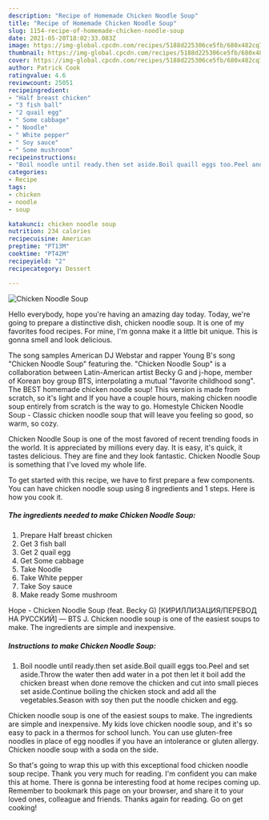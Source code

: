 ```yaml
---
description: "Recipe of Homemade Chicken Noodle Soup"
title: "Recipe of Homemade Chicken Noodle Soup"
slug: 1154-recipe-of-homemade-chicken-noodle-soup
date: 2021-05-20T18:02:33.083Z
image: https://img-global.cpcdn.com/recipes/5188d225306ce5fb/680x482cq70/chicken-noodle-soup-recipe-main-photo.jpg
thumbnail: https://img-global.cpcdn.com/recipes/5188d225306ce5fb/680x482cq70/chicken-noodle-soup-recipe-main-photo.jpg
cover: https://img-global.cpcdn.com/recipes/5188d225306ce5fb/680x482cq70/chicken-noodle-soup-recipe-main-photo.jpg
author: Patrick Cook
ratingvalue: 4.6
reviewcount: 25051
recipeingredient:
- "Half breast chicken"
- "3 fish ball"
- "2 quail egg"
- " Some cabbage"
- " Noodle"
- " White pepper"
- " Soy sauce"
- " Some mushroom"
recipeinstructions:
- "Boil noodle until ready.then set aside.Boil quaill eggs too.Peel and set aside.Throw the water then add water in a pot then let it boil add the chicken breast when done remove the chicken and cut into small pieces set aside.Continue boiling the chicken stock and add all the vegetables.Season with soy then put the noodle chicken and egg."
categories:
- Recipe
tags:
- chicken
- noodle
- soup

katakunci: chicken noodle soup 
nutrition: 234 calories
recipecuisine: American
preptime: "PT13M"
cooktime: "PT42M"
recipeyield: "2"
recipecategory: Dessert

---
```



![Chicken Noodle Soup](https://img-global.cpcdn.com/recipes/5188d225306ce5fb/680x482cq70/chicken-noodle-soup-recipe-main-photo.jpg)

Hello everybody, hope you're having an amazing day today. Today, we're going to prepare a distinctive dish, chicken noodle soup. It is one of my favorites food recipes. For mine, I'm gonna make it a little bit unique. This is gonna smell and look delicious.

The song samples American DJ Webstar and rapper Young B&#39;s song &#34;Chicken Noodle Soup&#34; featuring the. &#34;Chicken Noodle Soup&#34; is a collaboration between Latin-American artist Becky G and j-hope, member of Korean boy group BTS, interpolating a mutual &#34;favorite childhood song&#34;. The BEST homemade chicken noodle soup! This version is made from scratch, so it&#39;s light and If you have a couple hours, making chicken noodle soup entirely from scratch is the way to go. Homestyle Chicken Noodle Soup - Classic chicken noodle soup that will leave you feeling so good, so warm, so cozy.

Chicken Noodle Soup is one of the most favored of recent trending foods in the world. It is appreciated by millions every day. It is easy, it's quick, it tastes delicious. They are fine and they look fantastic. Chicken Noodle Soup is something that I've loved my whole life.


To get started with this recipe, we have to first prepare a few components. You can have chicken noodle soup using 8 ingredients and 1 steps. Here is how you cook it.

<!--inarticleads1-->

##### The ingredients needed to make Chicken Noodle Soup:

1. Prepare Half breast chicken
1. Get 3 fish ball
1. Get 2 quail egg
1. Get  Some cabbage
1. Take  Noodle
1. Take  White pepper
1. Take  Soy sauce
1. Make ready  Some mushroom


Hope - Chicken Noodle Soup (feat. Becky G) [КИРИЛЛИЗАЦИЯ/ПЕРЕВОД НА РУССКИЙ] — BTS J. Chicken noodle soup is one of the easiest soups to make. The ingredients are simple and inexpensive. 

<!--inarticleads2-->

##### Instructions to make Chicken Noodle Soup:

1. Boil noodle until ready.then set aside.Boil quaill eggs too.Peel and set aside.Throw the water then add water in a pot then let it boil add the chicken breast when done remove the chicken and cut into small pieces set aside.Continue boiling the chicken stock and add all the vegetables.Season with soy then put the noodle chicken and egg.


Chicken noodle soup is one of the easiest soups to make. The ingredients are simple and inexpensive. My kids love chicken noodle soup, and it&#39;s so easy to pack in a thermos for school lunch. You can use gluten-free noodles in place of egg noodles if you have an intolerance or gluten allergy. Chicken noodle soup with a soda on the side. 

So that's going to wrap this up with this exceptional food chicken noodle soup recipe. Thank you very much for reading. I'm confident you can make this at home. There is gonna be interesting food at home recipes coming up. Remember to bookmark this page on your browser, and share it to your loved ones, colleague and friends. Thanks again for reading. Go on get cooking!
